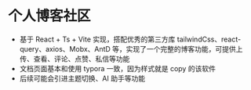 # 个人博客社区

- 基于 React + Ts + Vite 实现，搭配优秀的第三方库 tailwindCss、react-query、axios、Mobx、AntD 等，实现了一个完整的博客功能，可提供上传、查看、评论、点赞、私信等功能
- 文档页面基本和使用 typora 一致，因为样式就是 copy 的该软件
- 后续可能会引进主题切换、AI 助手等功能
